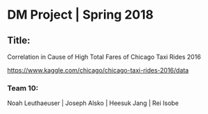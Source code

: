 # DM Project | Spring 2018

## Title: 
Correlation in Cause of High Total Fares of Chicago Taxi Rides 2016

https://www.kaggle.com/chicago/chicago-taxi-rides-2016/data

### Team 10: 
Noah Leuthaeuser | Joseph Alsko | Heesuk Jang | Rei Isobe

